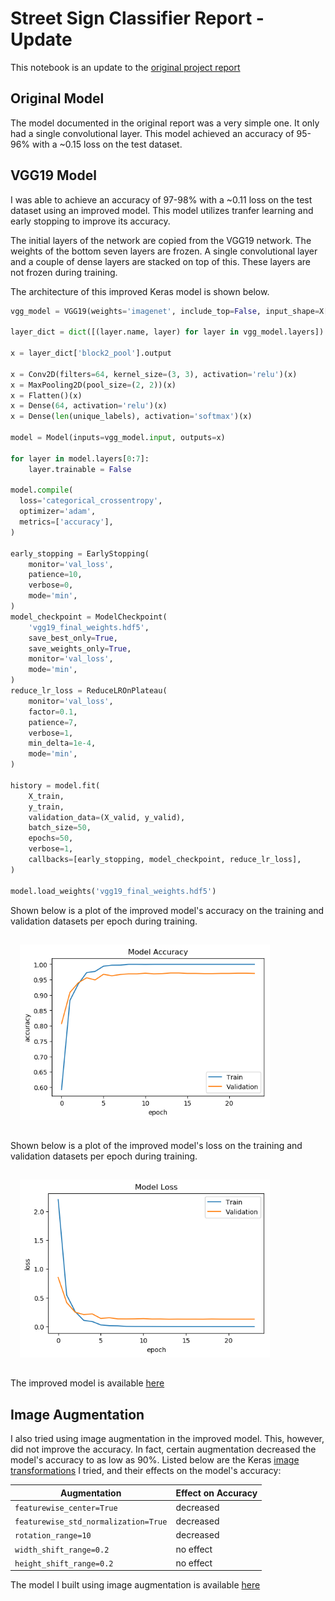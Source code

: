 # Street Sign Classifier Report - Update

This notebook is an update to the [original project report](https://github.com/Hopding/street-sign-classifier/blob/master/notebooks/report.md)

## Original Model

The model documented in the original report was a very simple one. It only had a single convolutional layer. This model achieved an accuracy of 95-96% with a ~0.15 loss on the test dataset.

## VGG19 Model

I was able to achieve an accuracy of 97-98% with a ~0.11 loss on the test dataset using an improved model. This model utilizes tranfer learning and early stopping to improve its accuracy.

The initial layers of the network are copied from the VGG19 network. The weights of the bottom seven layers are frozen. A single convolutional layer and a couple of dense layers are stacked on top of this. These layers are not frozen during training.

The architecture of this improved Keras model is shown below.

```python
vgg_model = VGG19(weights='imagenet', include_top=False, input_shape=X[0].shape)

layer_dict = dict([(layer.name, layer) for layer in vgg_model.layers])

x = layer_dict['block2_pool'].output

x = Conv2D(filters=64, kernel_size=(3, 3), activation='relu')(x)
x = MaxPooling2D(pool_size=(2, 2))(x)
x = Flatten()(x)
x = Dense(64, activation='relu')(x)
x = Dense(len(unique_labels), activation='softmax')(x)

model = Model(inputs=vgg_model.input, outputs=x)

for layer in model.layers[0:7]:
    layer.trainable = False

model.compile(
  loss='categorical_crossentropy',
  optimizer='adam',
  metrics=['accuracy'],
)

early_stopping = EarlyStopping(
    monitor='val_loss',
    patience=10,
    verbose=0,
    mode='min',
)
model_checkpoint = ModelCheckpoint(
    'vgg19_final_weights.hdf5',
    save_best_only=True,
    save_weights_only=True,
    monitor='val_loss',
    mode='min',
)
reduce_lr_loss = ReduceLROnPlateau(
    monitor='val_loss',
    factor=0.1,
    patience=7,
    verbose=1,
    min_delta=1e-4,
    mode='min',
)

history = model.fit(
    X_train,
    y_train,
    validation_data=(X_valid, y_valid),
    batch_size=50,
    epochs=50,
    verbose=1,
    callbacks=[early_stopping, model_checkpoint, reduce_lr_loss],
)

model.load_weights('vgg19_final_weights.hdf5')
```

Shown below is a plot of the improved model's accuracy on the training and validation datasets per epoch during training.

<img src="assets/final-accuracy-per-epoch.png" width="400" style="margin: 15px">

Shown below is a plot of the improved model's loss on the training and validation datasets per epoch during training.

<img src="assets/final-loss-per-epoch.png" width="400" style="margin: 15px">

The improved model is available [here](https://github.com/Hopding/street-sign-classifier/blob/master/notebooks/models/final_model.ipynb)

## Image Augmentation

I also tried using image augmentation in the improved model. This, however, did not improve the accuracy. In fact, certain augmentation decreased the model's accuracy to as low as 90%. Listed below are the Keras [image transformations](https://keras.io/preprocessing/image/#imagedatagenerator-class) I tried, and their effects on the model's accuracy:

| Augmentation                         | Effect on Accuracy |
| ------------------------------------ | ------------------ |
| `featurewise_center=True`            | decreased          |
| `featurewise_std_normalization=True` | decreased          |
| `rotation_range=10`                  | decreased          |
| `width_shift_range=0.2`              | no effect          |
| `height_shift_range=0.2`             | no effect          |

The model I built using image augmentation is available [here](https://github.com/Hopding/street-sign-classifier/blob/master/notebooks/models/vgg19_augmentation_model.ipynb)
